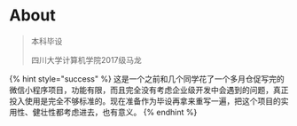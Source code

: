 # About

> 本科毕设
>
> 四川大学计算机学院2017级马龙

{% hint style="success" %}
这是一个之前和几个同学花了一个多月仓促写完的微信小程序项目，功能有限，而且完全没有考虑企业级开发中会遇到的问题，真正投入使用是完全不够标准的。现在准备作为毕设再拿来重写一遍，把这个项目的实用性、健壮性都考虑进去，也有意义。
{% endhint %}



